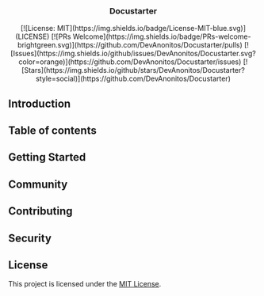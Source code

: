 <div align="center">
  <h3 align="center">Docustarter</h3>
  <div>
    [![License: MIT](https://img.shields.io/badge/License-MIT-blue.svg)](LICENSE)
    [![PRs Welcome](https://img.shields.io/badge/PRs-welcome-brightgreen.svg)](https://github.com/DevAnonitos/Docustarter/pulls)
    [![Issues](https://img.shields.io/github/issues/DevAnonitos/Docustarter.svg?color=orange)](https://github.com/DevAnonitos/Docustarter/issues)
    [![Stars](https://img.shields.io/github/stars/DevAnonitos/Docustarter?style=social)](https://github.com/DevAnonitos/Docustarter)
  </div>

</div>

## Introduction

## Table of contents

## Getting Started

## Community

## Contributing

## Security

## License

This project is licensed under the [MIT License](LICENSE).

